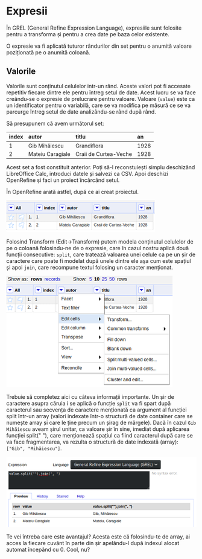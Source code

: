 # Expresii

În GREL (General Refine Expression Language), expresiile sunt folosite pentru a transforma și pentru a crea date pe baza celor existente.

O expresie va fi aplicată tuturor rândurilor din set pentru o anumită valoare poziționată pe o anumită coloană.

## Valorile

Valorile sunt conținutul celulelor intr-un rând. Aceste valori pot fi accesate repetitiv fiecare dintre ele pentru întreg setul de date. Acest lucru se va face creându-se o expresie de prelucrare pentru valoare. Valoare (`value`) este ca un identificator pentru o variabilă, care se va modifica pe măsură ce se va parcurge întreg setul de date analizându-se rând după rând.

Să presupunem că avem următorul set:

|index|autor|titlu|an|
|:-|:-|:-|:-|
|1|Gib Mihăiescu|Grandiflora|1928|
|2|Mateiu Caragiale|Craii de Curtea-Veche|1928|

Acest set a fost constituit anterior. Poți să-l reconstuiești simplu deschizând LibreOffice Calc, introduci datele și salvezi ca CSV. Apoi deschizi OpenRefine și faci un proiect încărcând setul.

În OpenRefine arată astfel, după ce ai creat proiectul.

![](Set2GibSiMateiu.png)

Folosind Transform (Edit->Transform) putem modela conținutul celulelor de pe o coloană folosindu-ne de o expresie, care în cazul nostru aplică două funcții consecutive: `split`, care tratează valoarea unei celule ca pe un șir de caractere care poate fi modelat după unele dintre ele așa cum este spațiul și apoi `join`, care recompune textul folosing un caracter menționat.

![](Coloana-EditCells-Transform-Gib-Mihaiu.png)

Trebuie să completez aici cu câteva informații importante. Un șir de caractere asupra căruia i se aplică o funcție `split` va fi spart după caracterul sau secvența de caractere menționată ca argument al funcției split într-un array (valori indexate într-o structură de date container care se numește array și care le ține precum un șirag de mărgele). Dacă în cazul `Gib Mihăiescu` aveam șirul unitar, ca valoare șir în sine, imediat după aplicarea funcției split(" "), care menționează spațiul ca fiind caracterul după care se va face fragmentarea, va rezulta o structură de date indexată (array): `["Gib", "Mihăiescu"]`.

![](Autor-EditCells-Transform-split-join.png)

Te vei întreba care este avantajul? Acesta este că folosindu-te de array, ai acces la fiecare cuvânt în parte din șir apelându-l după indexul alocat automat începând cu 0. Cool, nu?
